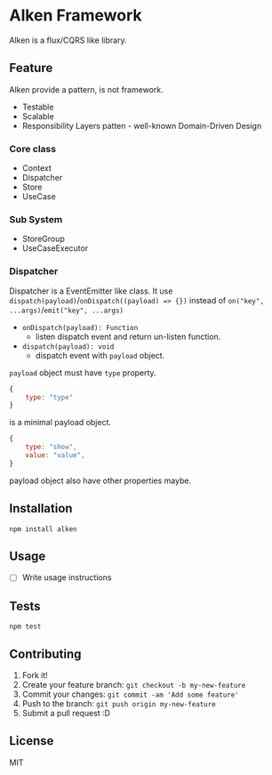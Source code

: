 # Alken Framework

Alken is a flux/CQRS like library.

## Feature

Alken provide a pattern, is not framework.

- Testable
- Scalable
- Responsibility Layers patten - well-known Domain-Driven Design

### Core class

- Context
- Dispatcher
- Store
- UseCase

### Sub System

- StoreGroup
- UseCaseExecutor

### Dispatcher

Dispatcher is a EventEmitter like class.
It use `dispatch(payload)`/`onDispatch((payload) => {})` instead of `on("key", ...args)`/`emit("key", ...args)`

- `onDispatch(payload): Function`
    - listen dispatch event and return un-listen function.
- `dispatch(payload): void`
    - dispatch event with `payload` object.

`payload` object must have `type` property.

```js
{
    type: "type"
}
```

is a minimal payload object.

```js
{
    type: "show",
    value: "value",
}
```

payload object also have other properties maybe.

## Installation

    npm install alken

## Usage

- [ ] Write usage instructions

## Tests

    npm test

## Contributing

1. Fork it!
2. Create your feature branch: `git checkout -b my-new-feature`
3. Commit your changes: `git commit -am 'Add some feature'`
4. Push to the branch: `git push origin my-new-feature`
5. Submit a pull request :D

## License

MIT